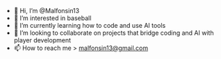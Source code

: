 - 👋 Hi, I’m @Malfonsin13
- 👀 I’m interested in baseball
- 🌱 I’m currently learning how to code and use AI tools
- 💞️ I’m looking to collaborate on projects that bridge coding and AI with player development
- 📫 How to reach me > malfonsin13@gmail.com

<!---
Malfonsin13/Malfonsin13 is a ✨ special ✨ repository because its `README.md` (this file) appears on your GitHub profile.
You can click the Preview link to take a look at your changes.
--->
